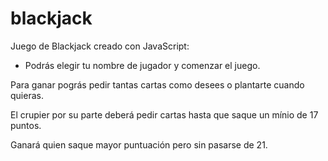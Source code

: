 # blackjack
Juego de Blackjack creado con JavaScript: 
  - Podrás elegir tu nombre de jugador y comenzar el juego. 

Para ganar pográs pedir tantas cartas como desees o plantarte cuando quieras. 

El crupier por su parte deberá pedir cartas hasta que saque un mínio de 17 puntos.

Ganará quien saque mayor puntuación pero sin pasarse de 21. 


